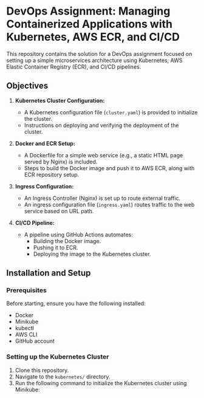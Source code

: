 # DevOps Assignment: Managing Containerized Applications with Kubernetes, AWS ECR, and CI/CD

This repository contains the solution for a DevOps assignment focused on setting up a simple microservices architecture using Kubernetes, AWS Elastic Container Registry (ECR), and CI/CD pipelines.

## Objectives

1. **Kubernetes Cluster Configuration:**
    - A Kubernetes configuration file (`cluster.yaml`) is provided to initialize the cluster.
    - Instructions on deploying and verifying the deployment of the cluster.

2. **Docker and ECR Setup:**
    - A Dockerfile for a simple web service (e.g., a static HTML page served by Nginx) is included.
    - Steps to build the Docker image and push it to AWS ECR, along with ECR repository setup.

3. **Ingress Configuration:**
    - An Ingress Controller (Nginx) is set up to route external traffic.
    - An ingress configuration file (`ingress.yaml`) routes traffic to the web service based on URL path.

4. **CI/CD Pipeline:**
    - A pipeline using GitHub Actions automates:
        - Building the Docker image.
        - Pushing it to ECR.
        - Deploying the image to the Kubernetes cluster.

## Installation and Setup

### Prerequisites

Before starting, ensure you have the following installed:
- Docker
- Minikube
- kubectl
- AWS CLI
- GitHub account

### Setting up the Kubernetes Cluster

1. Clone this repository.
2. Navigate to the `kubernetes/` directory.
3. Run the following command to initialize the Kubernetes cluster using Minikube:
